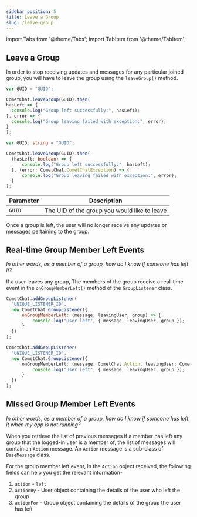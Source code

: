```yaml
---
sidebar_position: 5
title: Leave a Group
slug: /leave-group
---
```


import Tabs from '@theme/Tabs';
import TabItem from '@theme/TabItem';

## Leave a Group

In order to stop receiving updates and messages for any particular joined group, you will have to leave the group using the `leaveGroup()` method.

<Tabs>
<TabItem value="Leave Group" label="Leave Group">

  ```javascript
var GUID = "GUID";

CometChat.leaveGroup(GUID).then(
  hasLeft => {
    console.log("Group left successfully:", hasLeft);
  }, error => {
    console.log("Group leaving failed with exception:", error);
  }
);
  ```
</TabItem>
<TabItem value="ts" label="Typescript">

  ```typescript
var GUID: string = "GUID";

CometChat.leaveGroup(GUID).then(
    (hasLeft: boolean) => {
        console.log("Group left successfully:", hasLeft);
    }, (error: CometChat.CometChatException) => {
        console.log("Group leaving failed with exception:", error);
    }
);
  ```
</TabItem>
</Tabs>



| Parameter | Description | 
| ---- | ---- | 
| `GUID` | The UID of the group you would like to leave | 


Once a group is left, the user will no longer receive any updates or messages pertaining to the group.

## Real-time Group Member Left Events

_In other words, as a member of a group, how do I know if someone has left it?_

If a user leaves any group, The members of the group receive a real-time event in the `onGroupMemberLeft()` method of the `GroupListener` class.

<Tabs>
<TabItem value="Group Listener" label="Group Listener">

  ```javascript
CometChat.addGroupListener(
    "UNIQUE_LISTENER_ID",
    new CometChat.GroupListener({
        onGroupMemberLeft: (message, leavingUser, group) => {
            console.log("User left", { message, leavingUser, group });
        }
    })
);
  ```
</TabItem>
<TabItem value="ts" label="Typescript">

  ```typescript
CometChat.addGroupListener(
    "UNIQUE_LISTENER_ID",
    new CometChat.GroupListener({
        onGroupMemberLeft: (message: CometChat.Action, leavingUser: CometChat.User, group: CometChat.Group) => {
            console.log("User left", { message, leavingUser, group });
        }
    })
);
  ```
</TabItem>
</Tabs>



## Missed Group Member Left Events

_In other words, as a member of a group, how do I know if someone has left it when my app is not running?_

When you retrieve the list of previous messages if a member has left any group that the logged-in user is a member of, the list of messages will contain an `Action` message. An `Action` message is a sub-class of `BaseMessage` class.

For the group member left event, in the `Action` object received, the following fields can help you get the relevant information-

1. `action` - `left`
2. `actionBy` - User object containing the details of the user who left the group
3. `actionFor` - Group object containing the details of the group the user has left